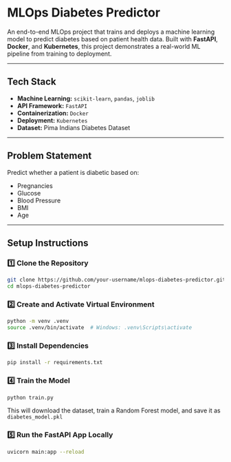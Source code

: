 # MLOps Diabetes Predictor

An end-to-end MLOps project that trains and deploys a machine learning model to predict diabetes based on patient health data. Built with **FastAPI**, **Docker**, and **Kubernetes**, this project demonstrates a real-world ML pipeline from training to deployment.

---

## Tech Stack

- **Machine Learning:** `scikit-learn`, `pandas`, `joblib`
- **API Framework:** `FastAPI`
- **Containerization:** `Docker`
- **Deployment:** `Kubernetes`
- **Dataset:** Pima Indians Diabetes Dataset

---

## Problem Statement

Predict whether a patient is diabetic based on:

- Pregnancies
- Glucose
- Blood Pressure
- BMI
- Age

---

## Setup Instructions

### 1️⃣ Clone the Repository

```bash
git clone https://github.com/your-username/mlops-diabetes-predictor.git
cd mlops-diabetes-predictor
```

### 2️⃣ Create and Activate Virtual Environment
```bash
python -m venv .venv
source .venv/bin/activate  # Windows: .venv\Scripts\activate
```

### 3️⃣  Install Dependencies
```bash
pip install -r requirements.txt
```

### 4️⃣ Train the Model
```bash
python train.py
```
This will download the dataset, train a Random Forest model, and save it as `diabetes_model.pkl`

### 5️⃣ Run the FastAPI App Locally
```bash
uvicorn main:app --reload
```
